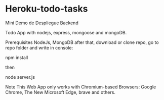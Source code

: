 # Heroku-todo-tasks
Mini Demo de Despliegue Backend

Todo App with nodejs, express, mongoose and mongoDB.

Prerequisites
NodeJs, MongoDB after that, download or clone repo, go to repo folder and write in console:

npm install

then

node server.js

Note
This Web App only works with Chromium-based Browsers: Google Chrome, The New Microsoft Edge, brave and others.
